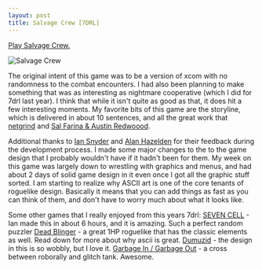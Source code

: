 ```yaml
---
layout: post
title: Salvage Crew [7DRL]
---
```



[Play Salvage Crew.](http://jonbro.itch.io/salvage-crew)

![Salvage Crew](https://dl.dropboxusercontent.com/u/43672/blog_static/images/salvage_crew.png)

The original intent of this game was to be a version of xcom with no randomness to the combat encounters. I had also been planning to make something that was as interesting as nightmare cooperative (which I did for 7drl last year). I think that while it isn't quite as good as that, it does hit a few interesting moments. My favorite bits of this game are the storyline, which is delivered in about 10 sentences, and all the great work that [netgrind](http://twitter.com/netgrind) and [Sal Farina & Austin Redwoood](https://soundcloud.com/sundog-peacehouse).

Additional thanks to [Ian Snyder](https://twitter.com/whatisian) and [Alan Hazelden](https://twitter.com/draknek) for their feedback during the development process. I made some major changes to the to the game design that I probably wouldn't have if it hadn't been for them. My week on this game was largely down to wrestling with graphics and menus, and had about 2 days of solid game design in it even once I got all the graphic stuff sorted. I am starting to realize why ASCII art is one of the core tenants of roguelike design. Basically it means that you can add things as fast as you can think of them, and don't have to worry much about what it looks like.

Some other games that I really enjoyed from this years 7drl:
[SEVEN CELL](http://www.ianiselsewhere.com/7DRL.swf) - Ian made this in about 6 hours, and it is amazing. Such a perfect random puzzler
[Dead Blinger](http://7drl.org/2015/03/14/dead-blinger/) - a great 1HP roguelike that has the classic elements as well. Read down for more about why ascii is great.
[Dumuzid](http://humbit.com/dumuzid/) - the design in this is so wobbly, but I love it.
[Garbage In / Garbage Out](http://jonathanwhiting.com/games/garbagein/) - a cross between roborally and glitch tank. Awesome.